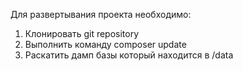 Для развертывания проекта необходимо:
1. Клонировать git repository
2. Выполнить команду composer update
3. Раскатить дамп базы который находится в /data